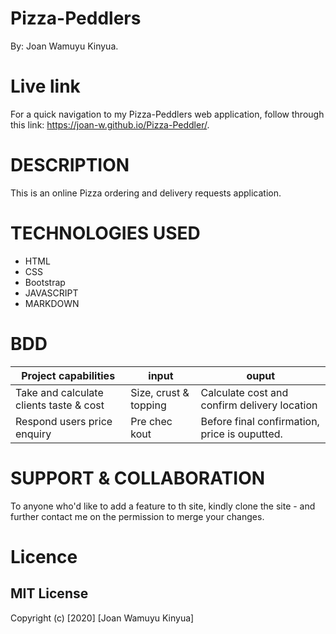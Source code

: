 # Pizza-Peddlers

By: Joan Wamuyu Kinyua.

# Live link
For a quick navigation to my Pizza-Peddlers web application, follow through this link: https://joan-w.github.io/Pizza-Peddler/.

# DESCRIPTION 

This is an online Pizza ordering and delivery requests application.

# TECHNOLOGIES USED

- HTML
- CSS
- Bootstrap
- JAVASCRIPT
- MARKDOWN

# BDD

Project capabilities                           |         input                           | ouput
-----------------------------------------------|-----------------------------------------|-------------------------------------------------
Take and calculate clients taste & cost        |       Size, crust & topping             |   Calculate cost and confirm delivery location
Respond users price enquiry                    |       Pre chec   kout                   |   Before final confirmation, price is ouputted.



# SUPPORT & COLLABORATION

To anyone who'd like to add a feature to th site, kindly clone the site -  and further contact me on the permission to merge your changes.

# Licence
## MIT License

Copyright (c) [2020] [Joan Wamuyu Kinyua]
